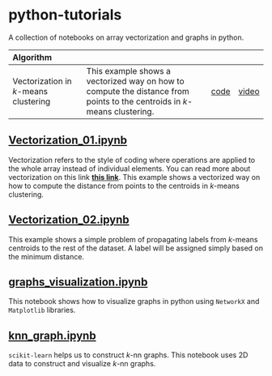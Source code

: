 # python-tutorials
A collection of notebooks on array vectorization and graphs in python.

| Algorithm |&nbsp;|&nbsp;|&nbsp;|
| :--- | :--- | :---: | :---: |
| Vectorization in $k$-means clustering | This example shows a vectorized way on how to compute the distance from points to the centroids in $k$-means clustering. | [code](https://github.com/mashaan14/python-tutorials/blob/main/Vectorization_01.ipynb) | [video](https://youtube.com/shorts/K4GjsVPy9KY?feature=share) |

## [Vectorization_01.ipynb](https://github.com/mashaan14/python-tutorials/blob/main/Vectorization_01.ipynb)
Vectorization refers to the style of coding where operations are applied to the whole array instead of individual elements. You can read more about vectorization on this link __[this link](https://en.wikipedia.org/wiki/Array_programming)__.
This example shows a vectorized way on how to compute the distance from points to the centroids in $k$-means clustering.

## [Vectorization_02.ipynb](https://github.com/mashaan14/python-tutorials/blob/main/Vectorization_02.ipynb)
This example shows a simple problem of propagating labels from $k$-means centroids to the rest of the dataset. A label will be assigned simply based on the minimum distance.

## [graphs_visualization.ipynb](https://github.com/mashaan14/python-tutorials/blob/main/graphs_visualization.ipynb)
This notebook shows how to visualize graphs in python using `NetworkX` and `Matplotlib` libraries.

## [knn_graph.ipynb](https://github.com/mashaan14/python-tutorials/blob/main/knn_graph.ipynb)
`scikit-learn` helps us to construct $k$-nn graphs. This notebook uses 2D data to construct and visualize $k$-nn graphs.
